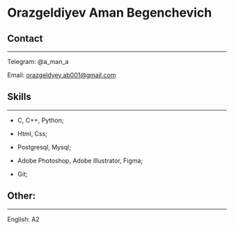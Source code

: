 # Orazgeldiyev Aman Begenchevich 

## Contact

---

Telegram: @a_man_a

Email: orazgeldyev.ab001@gmail.com

## Skills

---

- C, C++, Python;

- Html, Css;

- Postgresql, Mysql;

- Adobe Photoshop, Adobe Illustrator, Figma;

- Git;

## Other:

---

English: A2

